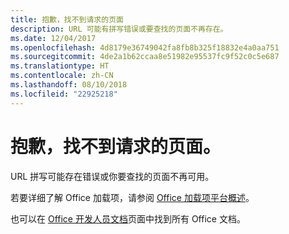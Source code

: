 ```yaml
---
title: 抱歉，找不到请求的页面
description: URL 可能有拼写错误或要查找的页面不再存在。
ms.date: 12/04/2017
ms.openlocfilehash: 4d8179e36749042fa8fb8b325f18832e4a0aa751
ms.sourcegitcommit: 4de2a1b62ccaa8e51982e95537fc9f52c0c5e687
ms.translationtype: HT
ms.contentlocale: zh-CN
ms.lasthandoff: 08/10/2018
ms.locfileid: "22925218"
---
```

# <a name="were-sorry-we-cant-find-the-page-you-requested"></a>抱歉，找不到请求的页面。

URL 拼写可能存在错误或你要查找的页面不再可用。  

若要详细了解 Office 加载项，请参阅 [Office 加载项平台概述](https://docs.microsoft.com/office/dev/add-ins/overview/office-add-ins)。

也可以在 [Office 开发人员文档](https://developer.microsoft.com/office/docs)页面中找到所有 Office 文档。

